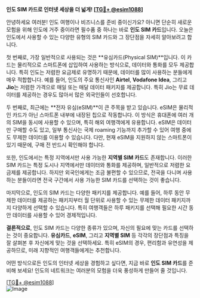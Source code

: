 **인도 SIM 카드로 인터넷 세상을 더 넓게! [[TG💪+ @esim1088](https://t.me/s/esim1088)]**

안녕하세요 여러분! 인도 여행이나 비즈니스를 준비 중이신가요? 아니면 단순히 새로운 모험을 위해 인도에 거주 중이라면 필수품 중 하나는 바로 **인도 SIM 카드**입니다. 오늘은 인도에서 사용할 수 있는 다양한 유형의 SIM 카드와 그 장단점을 자세히 알아보려고 합니다.

첫 번째로, 가장 일반적으로 사용되는 것은 **유심카드(Physical SIM)**입니다. 이 카드는 물리적으로 스마트폰에 삽입하여 사용하는 방식으로, 데이터와 통화를 모두 제공합니다. 특히 인도는 저렴한 요금제로 유명하기 때문에, 데이터를 많이 사용하는 분들에게 매우 적합합니다. 예를 들어, 인도의 주요 통신사인 **Airtel**, **Vodafone Idea**, 그리고 **Jio**는 저렴한 가격으로 매일 또는 매달 데이터 패키지를 제공합니다. 특히 Jio는 무료 데이터를 제공하는 경우도 많아서 많은 외국인들이 선호합니다.

두 번째로, 최근에는 **전자 유심(eSIM)**이 큰 주목을 받고 있습니다. eSIM은 물리적인 카드가 아닌 스마트폰 내부에 내장된 칩으로 작동합니다. 이 방식은 휴대폰에 여러 개의 SIM을 동시에 사용할 수 있으며, 특히 해외 여행객에게 유용합니다. eSIM은 데이터만 구매할 수도 있고, 일부 통신사는 국제 roaming 기능까지 추가할 수 있어 여행 중에도 무제한 데이터를 이용할 수 있습니다. 다만, 현재 eSIM을 지원하지 않는 스마트폰이 있기 때문에, 구매 전 반드시 확인해야 합니다.

또한, 인도에서는 특정 지역에서만 사용 가능한 **지역별 SIM 카드**도 존재합니다. 이러한 SIM 카드는 특정 도시나 지역에서만 데이터와 통화를 제공하며, 일반적으로 저렴한 요금제를 제공합니다. 하지만 외국인에게는 조금 불편할 수 있으므로, 전국을 다니며 사용하는 분들이라면 전국 구간에서 사용 가능한 SIM 카드를 선택하는 것이 좋습니다.

마지막으로, 인도의 SIM 카드는 다양한 패키지를 제공합니다. 예를 들어, 하루 동안 무제한 데이터를 제공하는 패키지부터 월 단위로 사용할 수 있는 무제한 데이터 패키지까지 다양하게 선택할 수 있습니다. 특히 여행객들은 하루 패키지를 선택해 필요한 시간 동안 데이터를 사용할 수 있어 경제적입니다.

**결론적으로**, 인도 SIM 카드는 다양한 종류가 있으며, 자신의 필요에 맞는 카드를 선택하는 것이 중요합니다. **유심카드**, **eSIM**, 그리고 **지역별 SIM** 등 각각의 장단점과 특징을 잘 살펴본 후 자신에게 맞는 것을 선택하세요. 특히 eSIM의 경우, 편리함과 유연성을 제공하므로, 미래 지향적인 여행객들에게는 추천합니다.

어떤 방식으로든 인도의 인터넷 세상을 경험하고 싶다면, 지금 바로 **인도 SIM 카드**를 준비해 보세요! 인도의 네트워크는 여러분의 모험을 더욱 풍성하게 만들어 줄 것입니다.

[[TG💪+ @esim1088](https://t.me/s/esim1088)]  
![Image](https://i.postimg.cc/Y0z9fWf4/image.png)